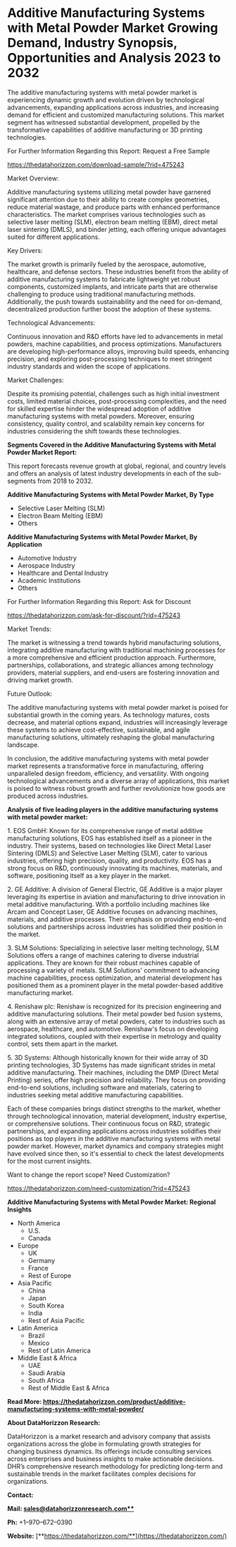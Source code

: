 ﻿# **Additive Manufacturing Systems with Metal Powder Market Growing Demand, Industry Synopsis, Opportunities and Analysis 2023 to 2032**
The additive manufacturing systems with metal powder market is experiencing dynamic growth and evolution driven by technological advancements, expanding applications across industries, and increasing demand for efficient and customized manufacturing solutions. This market segment has witnessed substantial development, propelled by the transformative capabilities of additive manufacturing or 3D printing technologies.

For Further Information Regarding this Report: Request a Free Sample

<https://thedatahorizzon.com/download-sample/?rid=475243>



Market Overview:

Additive manufacturing systems utilizing metal powder have garnered significant attention due to their ability to create complex geometries, reduce material wastage, and produce parts with enhanced performance characteristics. The market comprises various technologies such as selective laser melting (SLM), electron beam melting (EBM), direct metal laser sintering (DMLS), and binder jetting, each offering unique advantages suited for different applications.

Key Drivers:

The market growth is primarily fueled by the aerospace, automotive, healthcare, and defense sectors. These industries benefit from the ability of additive manufacturing systems to fabricate lightweight yet robust components, customized implants, and intricate parts that are otherwise challenging to produce using traditional manufacturing methods. Additionally, the push towards sustainability and the need for on-demand, decentralized production further boost the adoption of these systems.

Technological Advancements:

Continuous innovation and R&D efforts have led to advancements in metal powders, machine capabilities, and process optimizations. Manufacturers are developing high-performance alloys, improving build speeds, enhancing precision, and exploring post-processing techniques to meet stringent industry standards and widen the scope of applications.

Market Challenges:

Despite its promising potential, challenges such as high initial investment costs, limited material choices, post-processing complexities, and the need for skilled expertise hinder the widespread adoption of additive manufacturing systems with metal powders. Moreover, ensuring consistency, quality control, and scalability remain key concerns for industries considering the shift towards these technologies.

**Segments Covered in the Additive Manufacturing Systems with Metal Powder Market Report:**

This report forecasts revenue growth at global, regional, and country levels and offers an analysis of latest industry developments in each of the sub-segments from 2018 to 2032.

**Additive Manufacturing Systems with Metal Powder Market, By Type**

- Selective Laser Melting (SLM)
- Electron Beam Melting (EBM)
- Others

**Additive Manufacturing Systems with Metal Powder Market, By Application**

- Automotive Industry
- Aerospace Industry
- Healthcare and Dental Industry
- Academic Institutions
- Others

For Further Information Regarding this Report: Ask for Discount

<https://thedatahorizzon.com/ask-for-discount/?rid=475243>



Market Trends:

The market is witnessing a trend towards hybrid manufacturing solutions, integrating additive manufacturing with traditional machining processes for a more comprehensive and efficient production approach. Furthermore, partnerships, collaborations, and strategic alliances among technology providers, material suppliers, and end-users are fostering innovation and driving market growth.

Future Outlook:

The additive manufacturing systems with metal powder market is poised for substantial growth in the coming years. As technology matures, costs decrease, and material options expand, industries will increasingly leverage these systems to achieve cost-effective, sustainable, and agile manufacturing solutions, ultimately reshaping the global manufacturing landscape.

In conclusion, the additive manufacturing systems with metal powder market represents a transformative force in manufacturing, offering unparalleled design freedom, efficiency, and versatility. With ongoing technological advancements and a diverse array of applications, this market is poised to witness robust growth and further revolutionize how goods are produced across industries.




**Analysis of five leading players in the additive manufacturing systems with metal powder market:**

1\. EOS GmbH: Known for its comprehensive range of metal additive manufacturing solutions, EOS has established itself as a pioneer in the industry. Their systems, based on technologies like Direct Metal Laser Sintering (DMLS) and Selective Laser Melting (SLM), cater to various industries, offering high precision, quality, and productivity. EOS has a strong focus on R&D, continuously innovating its machines, materials, and software, positioning itself as a key player in the market.

2\. GE Additive: A division of General Electric, GE Additive is a major player leveraging its expertise in aviation and manufacturing to drive innovation in metal additive manufacturing. With a portfolio including machines like Arcam and Concept Laser, GE Additive focuses on advancing machines, materials, and additive processes. Their emphasis on providing end-to-end solutions and partnerships across industries has solidified their position in the market.

3\. SLM Solutions: Specializing in selective laser melting technology, SLM Solutions offers a range of machines catering to diverse industrial applications. They are known for their robust machines capable of processing a variety of metals. SLM Solutions' commitment to advancing machine capabilities, process optimization, and material development has positioned them as a prominent player in the metal powder-based additive manufacturing market.

4\. Renishaw plc: Renishaw is recognized for its precision engineering and additive manufacturing solutions. Their metal powder bed fusion systems, along with an extensive array of metal powders, cater to industries such as aerospace, healthcare, and automotive. Renishaw's focus on developing integrated solutions, coupled with their expertise in metrology and quality control, sets them apart in the market.

5\. 3D Systems: Although historically known for their wide array of 3D printing technologies, 3D Systems has made significant strides in metal additive manufacturing. Their machines, including the DMP (Direct Metal Printing) series, offer high precision and reliability. They focus on providing end-to-end solutions, including software and materials, catering to industries seeking metal additive manufacturing capabilities.

Each of these companies brings distinct strengths to the market, whether through technological innovation, material development, industry expertise, or comprehensive solutions. Their continuous focus on R&D, strategic partnerships, and expanding applications across industries solidifies their positions as top players in the additive manufacturing systems with metal powder market. However, market dynamics and company strategies might have evolved since then, so it's essential to check the latest developments for the most current insights.

Want to change the report scope? Need Customization?

<https://thedatahorizzon.com/need-customization/?rid=475243>

**Additive Manufacturing Systems with Metal Powder Market: Regional Insights**

- North America
  - U.S.
  - Canada
- Europe
  - UK
  - Germany
  - France
  - Rest of Europe
- Asia Pacific
  - China
  - Japan
  - South Korea
  - India
  - Rest of Asia Pacific
- Latin America
  - Brazil
  - Mexico
  - Rest of Latin America
- Middle East & Africa
  - UAE
  - Saudi Arabia
  - South Africa
  - Rest of Middle East & Africa

**Read More: https://thedatahorizzon.com/product/additive-manufacturing-systems-with-metal-powder/**

**About DataHorizzon Research:**

DataHorizzon is a market research and advisory company that assists organizations across the globe in formulating growth strategies for changing business dynamics. Its offerings include consulting services across enterprises and business insights to make actionable decisions. DHR’s comprehensive research methodology for predicting long-term and sustainable trends in the market facilitates complex decisions for organizations.

**Contact:**

**Mail: [sales@datahorizzonresearch.com**](mailto:sales@datahorizzonresearch.com)**

**Ph:** +1–970–672–0390

**Website:** [**https://thedatahorizzon.com/**](https://thedatahorizzon.com/)


